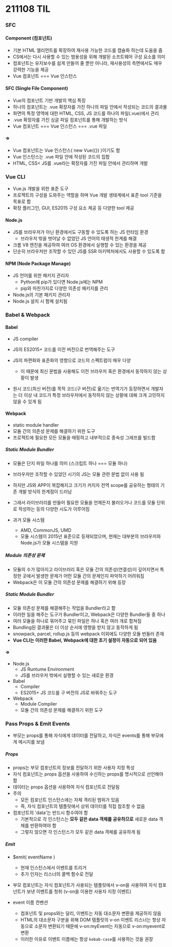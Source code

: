 # 211108 TIL



### SFC

#### Component (컴포넌트)

- 기본 HTML 엘리먼트를 확장하여 재사용 가능한 코드를 캡슐화 하는데 도움을 줌
- CS에서는 다시 사용할 수 있는 범용성을 위해 개발된 소프트웨어 구성 요소를 의미
- 컴포넌트는 유지보수를 쉽게 만들어 줄 뿐만 아니라, 재사용성의 측면에서도 매우 강력한 기능을 제공
- Vue 컴포넌트 === Vue 인스턴스

#### SFC (Single File Component)

- Vue의 컴포넌트 기반 개발의 핵심 특징
- 하나의 컴포넌트는 .vue 확장자를 가진 하나의 파일 안에서 작성되는 코드의 결과물
- 화면의 특정 영역에 대한 HTML, CSS, JS 코드를 하나의 파일(.vue)에서 관리
- .vue 확장자를 가진 싱글 파일 컴포넌트를 통해 개발하는 방식
- Vue 컴포넌트 === Vue 인스턴스 === .vue 파일

#### =>

- Vue 컴포넌트는 Vue 인스턴스( new Vue({}) )이기도 함
- Vue 인스턴스는 .vue 파일 안에 작성된 코드의 집합
- HTML, CSS< JS를 .vue라는 확장자를 가진 파일 안에서 관리하며 개발



### Vue CLI

- Vue.js 개발을 위한 표준 도구
- 프로젝트의 구성을 도와주는 역할을 하며 Vue 개발 생태계에서 표준 tool 기준을 목표로 함
- 확장 플러그인, GUI, ES2015 구성 요소 제공 등 다양한 tool 제공

#### Node.js

- JS를 브라우저가 아닌 환경에서도 구동할 수 있도록 하는 JS 런타임 환경
  - 브라우저 밖을 벗어날 수 없었던 JS 언어의 태생적 한계를 해결
- 크롬 V8 엔진을 제공하여 여러 OS 환경에서 실행할 수 있는 환경을 제공
- 단순히 브라우저만 조작할 수 있던 JS를 SSR 아키텍처에서도 사용할 수 있도록 함

#### NPM (Node Package Manage)

- JS 언어를 위한 패키지 관리자
  - Python에 pip가 있다면 Node.js에는 NPM
  - pip와 마찬가지로 다양한 의존성 패키지를 관리
- Node.js의 기본 패키지 관리자
- Node.js 설치 시 함께 설치됨



### Babel & Webpack

#### Babel

-  JS compiler

- JS의 ES2015+ 코드를 이전 버전으로 번역해주는 도구
- JS의 파편화와 표준화의 영향으로 코드의 스펙트럼이 매우 다양
  - 이 때문에 최신 문법을 사용해도 이전 브라우저 혹은 환경에서 동작하지 않는 상황이 발생
- 원시 코드(최신 버전)를 목적 코드(구 버전)로 옮기는 번역기가 등장하면서 개발자는 더 이상 내 코드가 특정 브라우저에서 동작하지 않는 상황에 대해 크게 고민하지 않을 수 있게 됨

#### Webpack

- static module handler
- 모듈 간의 의존성 문제를 해결하기 위한 도구
- 프로젝트에 필요한 모든 모듈을 매핑하고 내부적으로 종속성 그래프를 빌드함

##### Static *Module* Bundler

- 모듈은 단지 파일 하나를 의미 (스크립트 하나 === 모듈 하나)
- 브라우저만 조작할 수 있었던 시기의 JS는 모듈 관련 문법 없이 사용 됨
- 하지만 JS와 APP이 복잡해지고 크기가 커지자 전역 scope를 공유하는 형태의 기존 개발 방식의 한계점이 드러남
- 그래서 라이브러리를 만들어 필요한 모듈을 언제든지 불러오거나 코드를 모듈 단위로 작성하는 등의 다양한 시도가 이루어짐

- 과거 모듈 시스템
  - AMD, CommonJS, UMD
  - 모듈 시스템이 2015년 표준으로 등재되었으며, 현재는 대부분의 브라우저와 Node.js가 모듈 시스템을 지원

##### Module 의존성 문제

- 모듈의 수가 많아지고 라이브러리 혹은 모듈 간의 의존성(연결성)이 깊어지면서 특정한 곳에서 발생한 문제가 어떤 모듈 간의 문제인지 파악하기 어려워짐
- Webpack은 이 모듈 간의 의존성 문제를 해결하기 위해 등장

##### Static Module *Bundler*

- 모듈 의존성 문제를 해결해주는 작업을 Bundler라고 함
- 이러한 일을 해주는 도구가 Bundler이고, Webpack은 다양한 Bundler들 중 하나
- 여러 모듈을 하나로 묶어주고 묶인 파일은 하나 혹은 여러 개로 합쳐짐
- Bundling된 결과물은 더 이상 순서에 영향을 받지 않고 동작하게 됨
- snowpack, parcel, rollup.js 등의 webpack 이외에도 다양한 모듈 번들러 존재
- **Vue CLI는 이러한 Babel, Webpack에 대한 초기 설정이 자동으로 되어 있음**

#### =>

- Node.js
  - JS Runtume Environment
  - JS를 브라우저 밖에서 실행할 수 있는 새로운 환경
- Babel
  - Compiler
  - ES2015+ JS 코드를 구 버전의 JS로 바꿔주는 도구
- Webpack
  - Module Compiler
  - 모듈 간의 의존성 문제를 해결하기 위한 도구



### Pass Props & Emit Events

- 부모는 props를 통해 자식에게 데이터를 전달하고, 자식은 events를 통해 부모에게 메시지를 보냄

##### Props 

- props는 부모 컴포넌트의 정보를 전달하기 위한 사용자 지정 특성
- 자식 컴포넌트는 props 옵션을 사용하여 수신하는 props를 명시적으로 선언해야 함
- 데이터는 props 옵션을 사용하여 자식 컴포넌트로 전달됨
- 주의
  - 모든 컴포넌트 인스턴스에는 자체 격리된 범위가 있음
  - 즉, 자식 컴포넌트의 템플릿에서 상위 데이터를 직접 참조할 수 없음
- 컴포넌트의 'data'는 반드시 함수여야 함
  - 기본적으로 각 인스턴스는 **모두 같은 data 객체를 공유하므로** 새로운 data  객체를 반환하여야 함
  - 그렇지 않으면 각 인스턴스가 모두 같은 data 객체를 공유하게 됨

##### Emit

- $emit( eventName )
  - 현재 인스턴스에서 이벤트를 트리거
  - 추가 인자는 리스너의 콜백 함수로 전달
- 부모 컴포넌트는 자식 컴포넌트가 사용되는 템플릿에서 v-on을 사용하여 자식 컴포넌트가 보낸 이벤트를 청취 (v-on을 이용한 사용자 지정 이벤트)

- event 이름 컨벤션
  - 컴포넌트 및 props와는 달리, 이벤트는 자동 대소문자 변환을 제공하지 않음
  - HTML의 대소문자 구분을 위해 DOM 템플릿의 v-on 이벤트 리스너는 항상 자동으로 소문자 변환되기 때문에 v-on:myEvent는 자동으로 v-on:myevent로 변환
  - 이러한 이유로 이벤트 이름에는 항상 `kebab-case`를 사용하는 것을 권장

